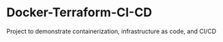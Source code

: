 # Docker-Terraform-CI-CD
Project to demonstrate containerization, infrastructure as code, and CI/CD
